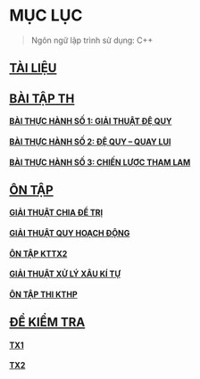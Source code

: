 # MỤC LỤC
> Ngôn ngữ lập trình sử dụng: C++

## [TÀI LIỆU](https://github.com/CK1412/HAUI/tree/main/Ung_dung_thuat_toan/Docs)

## [BÀI TẬP TH](https://github.com/CK1412/HAUI/blob/main/Ung_dung_thuat_toan/Bai_tap_TH)

#### [BÀI THỰC HÀNH SỐ 1: GIẢI THUẬT ĐỆ QUY](https://github.com/CK1412/HAUI/blob/main/Ung_dung_thuat_toan/Bai_tap_TH/Bai_tap_TH_1.md)

#### [BÀI THỰC HÀNH SỐ 2: ĐỆ QUY – QUAY LUI](https://github.com/CK1412/HAUI/blob/main/Ung_dung_thuat_toan/Bai_tap_TH/Bai_tap_TH_2.md)

#### [BÀI THỰC HÀNH SỐ 3: CHIẾN LƯỢC THAM LAM](https://github.com/CK1412/HAUI/blob/main/Ung_dung_thuat_toan/Bai_tap_TH/Bai_tap_TH_3.md)

## [ÔN TẬP](https://github.com/CK1412/HAUI/blob/main/Ung_dung_thuat_toan/On_tap)

#### [GIẢI THUẬT CHIA ĐỂ TRỊ](https://github.com/CK1412/HAUI/blob/main/Ung_dung_thuat_toan/On_tap/thuat_toan_chia_de_tri.md)

#### [GIẢI THUẬT QUY HOẠCH ĐỘNG](https://github.com/CK1412/HAUI/blob/main/Ung_dung_thuat_toan/On_tap/thuat_toan_quy_hoach_dong.md)

#### [ÔN TẬP KTTX2](https://github.com/CK1412/HAUI/blob/main/Ung_dung_thuat_toan/On_tap/on_tap_kttx2.md)

#### [GIẢI THUẬT XỬ LÝ XÂU KÍ TỰ](https://github.com/CK1412/HAUI/blob/main/Ung_dung_thuat_toan/On_tap/thuat_toan_xu_ly_xau_ki_tu.md)

#### [ÔN TẬP THI KTHP](https://github.com/CK1412/HAUI/blob/main/Ung_dung_thuat_toan/On_tap/on_tap_thi_kthp.md)

## [ĐỀ KIỂM TRA](https://github.com/CK1412/HAUI/tree/main/Ung_dung_thuat_toan/De_kiem_tra)

#### [TX1](https://github.com/CK1412/HAUI/blob/main/Ung_dung_thuat_toan/De_kiem_tra/TX1.md)

#### [TX2](https://github.com/CK1412/HAUI/blob/main/Ung_dung_thuat_toan/De_kiem_tra/TX2.md)
